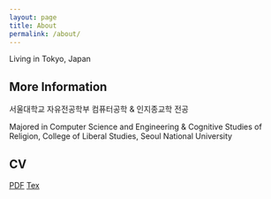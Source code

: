 ```yaml
---
layout: page
title: About
permalink: /about/
---
```


Living in Tokyo, Japan

## More Information

서울대학교 자유전공학부
컴퓨터공학 & 인지종교학 전공

Majored in Computer Science and Engineering & Cognitive Studies of Religion,
College of Liberal Studies, Seoul National University

## CV

[PDF](https://github.com/carlsagan21/cv/raw/master/sookim_cv_cse.pdf)
[Tex](https://github.com/carlsagan21/cv)

